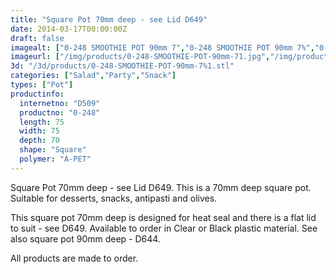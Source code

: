 ```yaml
---
title: "Square Pot 70mm deep - see Lid D649"
date: 2014-03-17T00:00:00Z
draft: false
imagealt: ["0-248 SMOOTHIE POT 90mm 7","0-248 SMOOTHIE POT 90mm 7%","0-248 SMOOTHIE POT 90mm 7%"]
imageurl: ["/img/products/0-248-SMOOTHIE-POT-90mm-71.jpg","/img/products/0-248-SMOOTHIE-POT-90mm-7%1.jpg","/img/products/0-248-SMOOTHIE-POT-90mm-7%.jpg"]
3d: "/3d/products/0-248-SMOOTHIE-POT-90mm-7%1.stl"
categories: ["Salad","Party","Snack"]
types: ["Pot"]
productinfo:
  internetno: "D509"
  productno: "0-248"
  length: 75
  width: 75
  depth: 70
  shape: "Square"
  polymer: "A-PET"
---
```

Square Pot 70mm deep - see Lid D649. This is a 70mm deep square pot. Suitable for desserts, snacks, antipasti and olives.

This square pot 70mm deep is designed for heat seal and there is a flat lid to suit - see D649. Available to order in Clear or Black plastic material. See also square pot 90mm deep - D644.

All products are made to order.